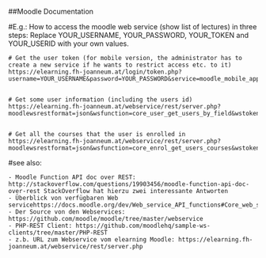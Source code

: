 ##Moodle Documentation

#E.g.: How to access the moodle web service (show list of lectures) in three steps:
    Replace YOUR_USERNAME, YOUR_PASSWORD, YOUR_TOKEN and YOUR_USERID with your own values.

    # Get the user token (for mobile version, the administrator has to create a new service if he wants to restrict access etc. to it)
    https://elearning.fh-joanneum.at/login/token.php?username=YOUR_USERNAME&password=YOUR_PASSWORD&service=moodle_mobile_app


    # Get some user information (including the users id)
    https://elearning.fh-joanneum.at/webservice/rest/server.php?moodlewsrestformat=json&wsfunction=core_user_get_users_by_field&wstoken=YOUR_TOKEN&field=username&values[0]=YOUR_USERNAME


    # Get all the courses that the user is enrolled in
    https://elearning.fh-joanneum.at/webservice/rest/server.php?moodlewsrestformat=json&wsfunction=core_enrol_get_users_courses&wstoken=YOUR_TOKEN&userid=YOUR_USERID

#see also:

    - Moodle Function API doc over REST: http://stackoverflow.com/questions/19903456/moodle-function-api-doc-over-rest StackOverflow hat hierzu zwei interessante Antworten
    - Überblick von verfügbaren Web servicehttps://docs.moodle.org/dev/Web_service_API_functions#Core_web_service_functions
    - Der Source von den Webservices: https://github.com/moodle/moodle/tree/master/webservice
    - PHP-REST Client: https://github.com/moodlehq/sample-ws-clients/tree/master/PHP-REST
    - z.b. URL zum Webservice vom elearning Moodle: https://elearning.fh-joanneum.at/webservice/rest/server.php

